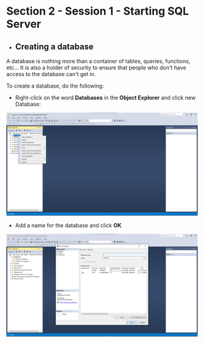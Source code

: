 # Section 2 - Session 1 - Starting SQL Server

- ## Creating a database

A database is nothing more than a container of tables, queries, functions, etc... It is also a holder of security to ensure that people who don't have access to the database can't get in.

To create a database, do the following:

  - Right-click on the word **Databases** in the **Object Explorer** and click new Database:

![creating a database](./assets/creatingADatabase.png)

  - Add a name for the database and click **OK**

![creating a database](./assets/creatingADatabase2.png)
